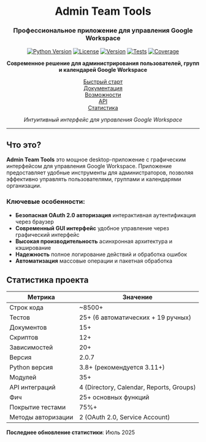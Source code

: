 ﻿<div align="center">

#  Admin Team Tools

### Профессиональное приложение для управления Google Workspace

[![Python Version](https://img.shields.io/badge/python-3.8%2B-blue.svg)](https://python.org)
[![License](https://img.shields.io/badge/license-MIT-green.svg)](LICENSE)
[![Version](https://img.shields.io/badge/version-2.0.7-brightgreen.svg)](https://github.com/Ashushkow/google-workspace-admin-tools/releases)
[![Tests](https://img.shields.io/badge/tests-25%2B%20passing-success.svg)](#testing)
[![Coverage](https://img.shields.io/badge/coverage-75%25-green.svg)](#testing)

**Современное решение для администрирования пользователей, групп и календарей Google Workspace**

[ Быстрый старт](#-быстрый-старт)  
[ Документация](#-документация)  
[ Возможности](#-возможности)  
[ API](#-api-и-интеграции)  
[ Статистика](#-статистика-проекта)

*Интуитивный интерфейс для управления Google Workspace*

</div>

---

##  Что это?

**Admin Team Tools**  это мощное desktop-приложение с графическим интерфейсом для управления Google Workspace. Приложение предоставляет удобные инструменты для администраторов, позволяя эффективно управлять пользователями, группами и календарями организации.

###  Ключевые особенности:

-  **Безопасная OAuth 2.0 авторизация**  интерактивная аутентификация через браузер
-  **Современный GUI интерфейс**  удобное управление через графический интерфейс
-  **Высокая производительность**  асинхронная архитектура и кэширование
-  **Надежность**  полное логирование действий и обработка ошибок
-  **Автоматизация**  массовые операции и пакетная обработка

##  Статистика проекта

| Метрика | Значение |
|---------|----------|
|  Строк кода | ~8500+ |
|  Тестов | 25+ (6 автоматических + 19 ручных) |
|  Документов | 15+ |
|  Скриптов | 12+ |
|  Зависимостей | 20+ |
|  Версия | 2.0.7 |
|  Python версия | 3.8+ (рекомендуется 3.11+) |
|  Модулей | 35+ |
|  API интеграций | 4 (Directory, Calendar, Reports, Groups) |
|  Фич | 25+ основных функций |
|  Покрытие тестами | 75%+ |
|  Методы авторизации | 2 (OAuth 2.0, Service Account) |

**Последнее обновление статистики**: Июль 2025
